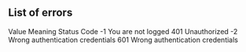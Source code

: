 ## List of errors ##

Value      Meaning                             Status Code
-1         You are not logged                  401 Unauthorized
-2         Wrong authentication credentials    601 Wrong authentication credentials
